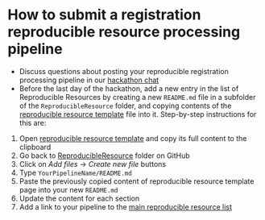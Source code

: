 # How to submit a registration reproducible resource processing pipeline

- Discuss questions about posting your reproducible registration processing pipeline in our [hackathon chat](https://imagesc.zulipchat.com/)
- Before the last day of the hackathon, add a new entry in the list of Reproducible Resources by creating a new `README.md` file in a subfolder of the `ReproducibleResource` folder, and copying contents of the [reproducible resource template][reproducible-resource-template] file into it. Step-by-step instructions for this are:

1. Open [reproducible resource template][reproducible-resource-template] and copy its full content to the clipboard
1. Go back to [ReproducibleResource](https://github.com/InsightSoftwareConsortium/GetYourBrainStraight/tree/main/HCK01_2022_Virtual/ReproducibleResource/) folder on GitHub
1. Click on *Add files* -> *Create new file* buttons
1. Type `YourPipelineName/README.md`
1. Paste the previously copied content of reproducible resource template page into your new `README.md`
1. Update the content for each section
1. Add a link to your pipeline to the [main reproducible resource list](../#reproducible-resource-list)

[reproducible-resource-template]: https://raw.githubusercontent.com/InsightSoftwareConsortium/GetYourBrainStraight/main/HCK01_2022_Virtual/ReproducibleResource/Template/README.md
